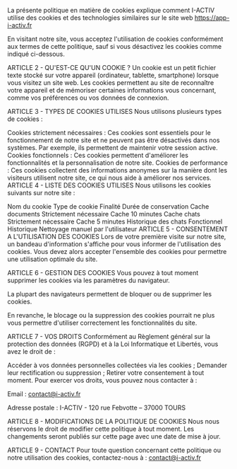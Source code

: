 La présente politique en matière de cookies explique comment I-ACTIV utilise des cookies et des technologies similaires sur le site web https://app-i-activ.fr

En visitant notre site, vous acceptez l'utilisation de cookies conformément aux termes de cette politique, sauf si vous désactivez les cookies comme indiqué ci-dessous.

ARTICLE 2 - QU'EST-CE QU'UN COOKIE ?
Un cookie est un petit fichier texte stocké sur votre appareil (ordinateur, tablette, smartphone) lorsque vous visitez un site web. Les cookies permettent au site de reconnaître votre appareil et de mémoriser certaines informations vous concernant, comme vos préférences ou vos données de connexion.

ARTICLE 3 - TYPES DE COOKIES UTILISES
Nous utilisons plusieurs types de cookies :

Cookies strictement nécessaires : Ces cookies sont essentiels pour le fonctionnement de notre site et ne peuvent pas être désactivés dans nos systèmes. Par exemple, ils permettent de maintenir votre session active.
Cookies fonctionnels : Ces cookies permettent d'améliorer les fonctionnalités et la personnalisation de notre site.
Cookies de performance : Ces cookies collectent des informations anonymes sur la manière dont les visiteurs utilisent notre site, ce qui nous aide à améliorer nos services.
ARTICLE 4 - LISTE DES COOKIES UTILISES
Nous utilisons les cookies suivants sur notre site :

Nom du cookie	Type de cookie	Finalité	Durée de conservation
Cache documents	Strictement nécessaire	Cache	10 minutes
Cache chats	Strictement nécessaire	Cache	5 minutes
Historique des chats	Fonctionnel	Historique	Nettoyage manuel par l'utilisateur
ARTICLE 5 - CONSENTEMENT A L'UTILISATION DES COOKIES
Lors de votre première visite sur notre site, un bandeau d'information s'affiche pour vous informer de l'utilisation des cookies. Vous devez alors accepter l'ensemble des cookies pour permettre une utilisation optimale du site.

ARTICLE 6 - GESTION DES COOKIES
Vous pouvez à tout moment supprimer les cookies via les paramètres du navigateur.

La plupart des navigateurs permettent de bloquer ou de supprimer les cookies.

En revanche, le blocage ou la suppression des cookies pourrait ne plus vous permettre d'utiliser correctement les fonctionnalités du site.

ARTICLE 7 - VOS DROITS
Conformément au Règlement général sur la protection des données (RGPD) et à la Loi Informatique et Libertés, vous avez le droit de :

Accéder à vos données personnelles collectées via les cookies ;
Demander leur rectification ou suppression ;
Retirer votre consentement à tout moment.
Pour exercer vos droits, vous pouvez nous contacter à :

Email : contact@i-activ.fr

Adresse postale : I-ACTIV - 120 rue Febvotte – 37000 TOURS

ARTICLE 8 - MODIFICATIONS DE LA POLITIQUE DE COOKIES
Nous nous réservons le droit de modifier cette politique à tout moment. Les changements seront publiés sur cette page avec une date de mise à jour.

ARTICLE 9 - CONTACT
Pour toute question concernant cette politique ou notre utilisation des cookies, contactez-nous à : contact@i-activ.fr